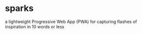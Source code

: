 # sparks
a lightweight Progressive Web App (PWA) for capturing flashes of inspiration in 10 words or less
